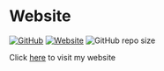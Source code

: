 # Website

[![GitHub](https://img.shields.io/github/license/preston4896/preston4896.github.io?color=blue&style=flat-square)](https://github.com/preston4896/preston4896.github.io/blob/master/LICENSE)
[![Website](https://img.shields.io/website?down_color=red&down_message=offline&style=flat-square&up_color=brightgreen&up_message=online&url=https%3A%2F%2Fprestonong.com)](https://prestonong.com/)
![GitHub repo size](https://img.shields.io/github/repo-size/preston4896/preston4896.github.io?color=yellow&style=flat-square)

Click [here](https://prestonong.com) to visit my website
